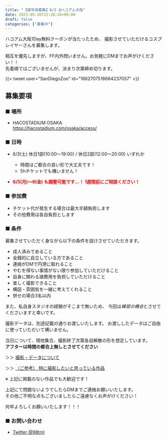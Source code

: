 ```yaml
---
title: "【被写体募集】6/3 @ハコアム大阪"
date: 2023-05-26T22:28:24+09:00
draft: false
categories: ["募集中"]
---
```


ハコアム大阪1Day無料クーポンが当たったため、
撮影させていただけるコスプレイヤーさんを募集します。

相互を優先しますが、FF内外問いません。お気軽にDMまでお声がけください！！  
先着順ではございませんが、決まり次第締め切ります。

{{< tweet user="SanDiegoZoo" id="1662707518664237057" >}}

## 募集要項

### ■ 場所

* HACOSTADIUM OSAKA  
https://hacostadium.com/osaka/access/

### ■ 日時

* 6/3(土) 休日1部(10:00～19:00) / 休日2部(12:00～20:00) いずれか
  * 時間はご都合の良い形で大丈夫です！
  * 5hチケットでも構いません！

* <span style="color:red; font-weight:bold">6/5(月)～9(金) も調整可能です…！ 1週間前にご相談ください！</span>

### ■ 参加費

* チケット代が発生する場合は最大半額負担します
* その他費用は各自負担とします

### ■ 条件

募集させていただく身ながら以下の条件を設けさせていただきます。

* 成人済みであること
* 金銭的に自立している方であること
* 連絡がDMで円滑に取れること
* やむを得ない事情がない限り参加していただけること
* 自身に関わる諸費用を負担していただけること
* 楽しく撮影できること
* 構図・雰囲気を一緒に考えてくれること
* 併せの場合3名以内

また、私自身スタジオの経験がそこまで無いため、
今回は*練習の機会*とさせてくださいますと幸いです。

撮影データは、別途記載の通りお渡しいたします。
お渡ししたデータはご自由に使っていただいて構いません。

当日について、現地集合、撮影終了次第各自解散の形を想定しています。  
**アフターは時間の都合上無しとさせてください**

＞＞ [撮影・データについて](/policy/)

＞＞ [（ご参考） 特に撮影したいと思っている作品](/favlist/)

※ 上記に掲載のない作品でも大歓迎です！

上記にて問題ないようでしたらDMまでご連絡お願いいたします。  
その他ご不明な点もございましたらご遠慮なくお声がけください！

何卒よろしくお願いいたします！！！

### ■ お問い合わせ

* [Twitter @98tml](https://twitter.com/98tml/)